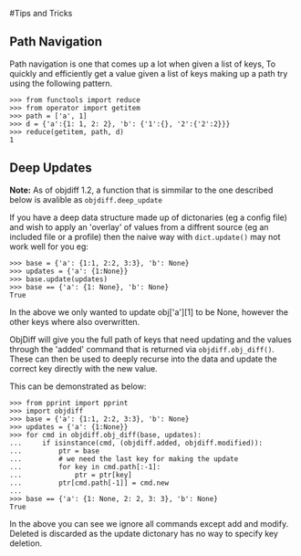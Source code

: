 #Tips and Tricks

## Path Navigation

Path navigation is one that comes up a lot when given a list of keys, To 
quickly and efficiently get a value given a list of keys making up a path try 
using the following pattern.

    >>> from functools import reduce
    >>> from operator import getitem
    >>> path = ['a', 1]
    >>> d = {'a':{1: 1, 2: 2}, 'b': {'1':{}, '2':{'2':2}}}
    >>> reduce(getitem, path, d)
    1

## Deep Updates

**Note:** As of objdiff 1.2, a function that is simmilar to the one described 
below is avalible as `objdiff.deep_update`

If you have a deep data structure made up of dictonaries (eg a config file) and 
wish to apply an 'overlay' of values from a diffrent source (eg an included 
file or a profile) then the naive way with `dict.update()` may not work well 
for you eg:

    >>> base = {'a': {1:1, 2:2, 3:3}, 'b': None}
    >>> updates = {'a': {1:None}}
    >>> base.update(updates)
    >>> base == {'a': {1: None}, 'b': None}
    True

In the above we only wanted to update obj['a'][1] to be None, however the other
keys where also overwritten.

ObjDiff will give you the full path of keys that need updating and the values 
through the 'added' command that is returned via `objdiff.obj_diff()`. These 
can then be used to deeply recurse into the data and update the correct key 
directly with the new value.

This can be demonstrated as below:

    >>> from pprint import pprint
    >>> import objdiff
    >>> base = {'a': {1:1, 2:2, 3:3}, 'b': None}
    >>> updates = {'a': {1:None}}
    >>> for cmd in objdiff.obj_diff(base, updates):
    ...     if isinstance(cmd, (objdiff.added, objdiff.modified)):
    ...         ptr = base
    ...         # we need the last key for making the update
    ...         for key in cmd.path[:-1]:
    ...             ptr = ptr[key]
    ...         ptr[cmd.path[-1]] = cmd.new
    ...
    >>> base == {'a': {1: None, 2: 2, 3: 3}, 'b': None}
    True
    
In the above you can see we ignore all commands except add and modify. Deleted 
is discarded as the update dictonary has no way to specify key deletion.
